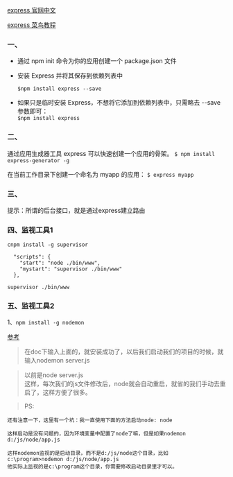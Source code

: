 [express 官网中文](http://expressjs.com/en/guide/routing.html)

[express 菜鸟教程](http://www.runoob.com/nodejs/nodejs-express-framework.html)
### 一、

* 通过 npm init 命令为你的应用创建一个 package.json 文件
* 安装 Express 并将其保存到依赖列表中  

  `$npm install express --save`

* 如果只是临时安装 Express，不想将它添加到依赖列表中，只需略去 --save 参数即可：  
`$npm install express`

### 二、

通过应用生成器工具 express 可以快速创建一个应用的骨架。
`$ npm install express-generator -g`

在当前工作目录下创建一个命名为 myapp 的应用：
`$ express myapp`

### 三、
提示：所谓的后台接口，就是通过express建立路由

### 四、监视工具1
`cnpm install -g supervisor`
```
  "scripts": {
    "start": "node ./bin/www",
    "mystart": "supervisor ./bin/www"
  },
```
`supervisor ./bin/www`

### 五、监视工具2
1、`npm install -g nodemon`  

[参考](https://blog.csdn.net/godha/article/details/17300293)
> 在doc下输入上面的，就安装成功了，以后我们启动我们的项目的时候，就输入nodemon server.js    

>以前是node server.js  
这样，每次我们的js文件修改后，node就会自动重启，就省的我们手动去重启了，这样方便了很多。

>PS:
```
还有注意一下，这里有一个坑：我一直使用下面的方法启动node: node 

这样启动是没有问题的，因为环境变量中配置了node了嘛，但是如果nodemon d:/js/node/app.js

这样nodemon监视的是启动目录，而不是d:/js/node这个目录，比如 c:\program>nodemon d:/js/node/app.js
他实际上监视的是c:\program这个目录，你需要修改启动目录里才可以。
```





